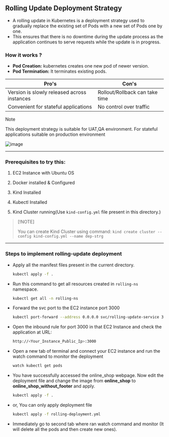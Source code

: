 ## Rolling Update Deployment Strategy

- A rolling update in Kubernetes is a deployment strategy used to gradually replace the existing set of Pods with a new set of Pods one by one.
- This ensures that there is no downtime during the update process as the application continues to serve requests while the update is in progress.


### How it works ?

- <b>Pod Creation:</b> kubernetes creates one new pod of newer version.
- <b>Pod Termination:</b> It terminates existing pods.

| Pro's    | Con's |
| -------- | ------- |
| Version is slowly released across instances | Rollout/Rollback can take time    |
| Convenient for stateful applications | No control over traffic |

> [!Note]
> This deployment strategy is suitable for UAT,QA environment.
> For stateful applications suitable on production environment

![image](https://github.com/user-attachments/assets/ef9a9088-0f0b-4645-9c66-505481c7eb6f)

---

### Prerequisites to try this:

1. EC2 Instance with Ubuntu OS

2. Docker installed & Configured

3. Kind Installed

4. Kubectl Installed

5. Kind Cluster running(Use `kind-config.yml` file present in this directory.)

>   [!NOTE]
> 
>   You can create Kind Cluster using command: `kind create cluster --config kind-config.yml --name dep-strg`

---

### Steps to implement rolling-update deployment

- Apply all the manifest files present in the current directory.

    ```bash
    kubectl apply -f .
    ```

- Run this command to get all resources created in `rolling-ns` namespace.

    ```bash
    kubectl get all -n rolling-ns
    ```

- Forward the svc port to the EC2 instance port 3000

    ```bash
    kubectl port-forward --address 0.0.0.0 svc/rolling-update-service 3000:3000 -n rolling-ns &
    ```

- Open the inbound rule for port 3000 in that EC2 Instance and check the application at URL:

    ```bash
    http://<Your_Instance_Public_Ip>:3000
    ```

- Open a new tab of terminal and connect your EC2 instance and run the watch command to monitor the deployment

    ```bash
    watch kubectl get pods
    ```

- You have successfully accessed the online_shop webpage. Now edit the deployment file and change the image from <b>online_shop</b> to <b>online_shop_without_footer</b> and apply.

    ```bash
    kubectl apply -f . 
    ```

- or, You can only apply deployment file

    ```bash
    kubectl apply -f rolling-deployment.yml
    ```

- Immediately go to second tab where ran watch command and monitor (It will delete all the pods and then create new ones).
